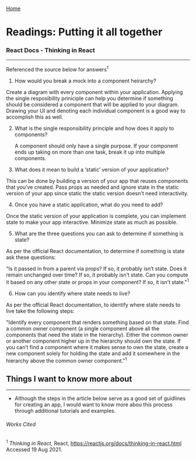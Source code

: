 [Home](README.md)

# Readings: Putting it all together

### React Docs - Thinking in React
---------------

Referenced the source below for answers<sup>1<sup>


1. How would you break a mock into a component heirarchy?

  Create a diagram with every component within your application. Applying the single resposibility priniciple can help you determine if something should be considered a component that will be applied to your diagram. Drawing your UI and denoting each individual component is a good way to accomplish this as well.
  

2. What is the single responsibility principle and how does it apply to components?

   A component should only have a single purpose. If your component ends up taking on more than one task, break it up into multiple components.

3. What does it mean to build a ‘static’ version of your application?

  This can be done by building a version of your app that reuses components that you've created. Pass props as needed and ignore state in the static version of your app since static the static version doesn't need interactivity.

4. Once you have a static application, what do you need to add?

  Once the static version of your application is complete, you can implement state to make your app interactive. Minimize state as much as possible.

5. What are the three questions you can ask to determine if something is state?

  As per the official React documentation, to determine if something is state ask these questions:

  "Is it passed in from a parent via props? If so, it probably isn’t state.
  Does it remain unchanged over time? If so, it probably isn’t state.
  Can you compute it based on any other state or props in your component? If so, it isn’t state."<sup>1<sup>



6. How can you identify where state needs to live?

  As per the official React documentation, to identify where state needs to live take the following steps:

  "Identify every component that renders something based on that state.
  Find a common owner component (a single component above all the components that need the state in the hierarchy).
  Either the common owner or another component higher up in the hierarchy should own the state.
  If you can’t find a component where it makes sense to own the state, create a new component solely for holding the state and add it somewhere in the hierarchy above the common owner component."<sup>1<sup>


## Things I want to know more about
---------------
* Although the steps in the article below serve as a good set of guidlines for creating an app, I would want to know more abou this process through additional tutorials and examples.

###### Works Cited
<sup>1</sup> _Thinking in React_, React, https://reactjs.org/docs/thinking-in-react.html Accessed 19 Aug 2021.
